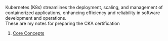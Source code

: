 Kubernetes (K8s) streamlines the deployment, scaling, and management of containerized applications, enhancing efficiency and reliability in software development and operations. \
These are my notes for preparing the CKA certification

1. [Core Concepts](https://github.com/garyfo/CKA/blob/main/1.%20Core%20Concepts.md)
